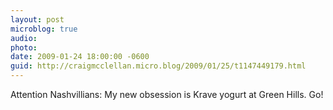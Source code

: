```yaml
---
layout: post
microblog: true
audio: 
photo: 
date: 2009-01-24 18:00:00 -0600
guid: http://craigmcclellan.micro.blog/2009/01/25/t1147449179.html
---
```

Attention Nashvillians: My new obsession is Krave yogurt at Green Hills. Go!
